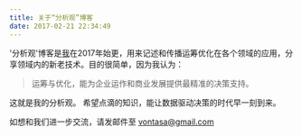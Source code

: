 ```yaml
---
title: 关于“分析观”博客
date: 2017-02-21 22:34:49
---
```

'分析观'博客是[我](https://www.linkedin.com/in/yan-edward-wang-40878715/)在2017年始更，用来记述和传播运筹优化在各个领域的应用，分享领域内的新老技术。目的很简单，因为我认为：
>运筹与优化，能为企业运作和商业发展提供最精准的决策支持。

这就是我的分析观。
希望点滴的知识，能让数据驱动决策的时代早一刻到来。

如想和我们进一步交流，请发邮件至 vontasa@gmail.com
